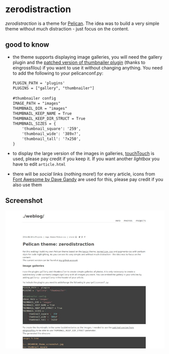 # zerodistraction

_zerodistraction_ is a theme for [Pelican](https://github.com/getpelican).
The idea was to build a very simple theme without much distraction - just focus on the content. 

## good to know

 * the theme supports displaying image galleries, you will need the 
 gallery plugin and the 
 [patched version of thumbnailer plugin](https://github.com/eingrossfilou/pelican-plugins/tree/patch-1/thumbnailer)
    (thanks to eingrossfilou) if you want to use it without changing anything.
    You need to add the following to your pelicanconf.py:
    ```
    PLUGIN_PATH = 'plugins'
    PLUGINS = ["gallery", "thumbnailer"]
    
    #thumbnailer config
    IMAGE_PATH = "images"
    THUMBNAIL_DIR = "images"
    THUMBNAIL_KEEP_NAME = True
    THUMBNAIL_KEEP_DIR_STRUCT = True
    THUMBNAIL_SIZES = {
        'thumbnail_square': '259',
        'thumbnail_wide': '389x?',
        'thumbnail_tall': '?x250',
    }
    ```
    
 * to display the large version of the images in galleries, [touchTouch](http://tutorialzine.com/2012/04/mobile-touch-gallery/)
 is used, please pay credit if you keep it.
 If you want another _lightbox_ you have to edit `article.html`
 * there will be _social_ links (nothing more!) for every article, icons from
 [Font Awesome by Dave Gandy](http://fontawesome.io) are used for this, please pay credit if you also use them
 
## Screenshot
![a screenshot of the theme](screenshot.jpg?raw=true)


